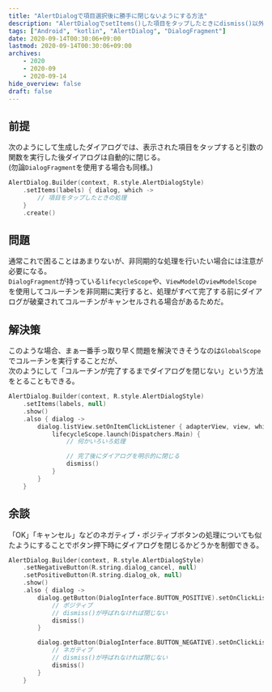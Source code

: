 ```yaml
---
title: "AlertDialogで項目選択後に勝手に閉じないようにする方法"
description: "AlertDialogでsetItems()した項目をタップしたときにdismiss()以外で勝手に閉じないようにする方法"
tags: ["Android", "kotlin", "AlertDialog", "DialogFragment"]
date: 2020-09-14T00:30:06+09:00
lastmod: 2020-09-14T00:30:06+09:00
archives:
    - 2020
    - 2020-09
    - 2020-09-14
hide_overview: false
draft: false
---
```


## 前提

次のようにして生成したダイアログでは、表示された項目をタップすると引数の関数を実行した後ダイアログは自動的に閉じる。  
(勿論```DialogFragment```を使用する場合も同様。)

```kt
AlertDialog.Builder(context, R.style.AlertDialogStyle)
    .setItems(labels) { dialog, which ->
        // 項目をタップしたときの処理
    }
    .create()
```

## 問題

通常これで困ることはあまりないが、非同期的な処理を行いたい場合には注意が必要になる。  
```DialogFragment```が持っている```lifecycleScope```や、```ViewModel```の```viewModelScope```を使用してコルーチンを非同期に実行すると、処理がすべて完了する前にダイアログが破棄されてコルーチンがキャンセルされる場合があるためだ。

## 解決策

このような場合、まぁ一番手っ取り早く問題を解決できそうなのは```GlobalScope```でコルーチンを実行することだが、  
次のようにして「コルーチンが完了するまでダイアログを閉じない」という方法をとることもできる。

```kt
AlertDialog.Builder(context, R.style.AlertDialogStyle)
    .setItems(labels, null)
    .show()
    .also { dialog ->
        dialog.listView.setOnItemClickListener { adapterView, view, which, l ->
            lifecycleScope.launch(Dispatchers.Main) {
                // 何かいろいろ処理

                // 完了後にダイアログを明示的に閉じる
                dismiss()
            }
        }
    }
```

## 余談

「OK」「キャンセル」などのネガティブ・ポジティブボタンの処理についても似たようにすることでボタン押下時にダイアログを閉じるかどうかを制御できる。

```kt
AlertDialog.Builder(context, R.style.AlertDialogStyle)
    .setNegativeButton(R.string.dialog_cancel, null)
    .setPositiveButton(R.string.dialog_ok, null)
    .show()
    .also { dialog ->
        dialog.getButton(DialogInterface.BUTTON_POSITIVE).setOnClickListener {
            // ポジティブ
            // dismiss()が呼ばれなければ閉じない
            dismiss()
        }

        dialog.getButton(DialogInterface.BUTTON_NEGATIVE).setOnClickListener {
            // ネガティブ
            // dismiss()が呼ばれなければ閉じない
            dismiss()
        }
    }
```
